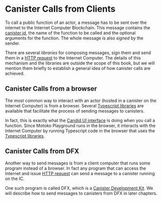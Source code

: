 # Canister Calls from Clients
To call a public function of an actor, a message has to be sent over the internet to the Internet Computer Blockchain. This message contains the [canister id](/internet-computer-programming-concepts/principals-and-authentication.html), the name of the function to be called and the optional arguments for the function. The whole message is also *signed* by the sender.

There are several *libraries* for composing messages, sign them and send them in a [HTTP request](https://www.w3schools.com/tags/ref_httpmethods.asp) to the Internet Computer. The details of this mechanism and the libraries are outside the scope of this book, but we will mention them briefly to establish a general idea of how canister calls are achieved. 

## Canister Calls from a browser
The most common way to interact with an actor (hosted in a canister on the Internet Computer) is from a browser. Several [Typescript libraries](https://github.com/dfinity/agent-js) are available that facilitate the process of sending messages to canisters. 

In fact, this is exactly what the [Candid UI interface](/internet-computer-programming-concepts/actors/actor-to-canister.html#calling-the-actor-from-motoko-playground) is doing when you call a function. Since Motoko Playground runs in the browser, it interacts with the Internet Computer by running Typescript code in the browser that uses the [Typescript libraries](https://github.com/dfinity/agent-js).

## Canister Calls from DFX
Another way to send messages is from a client computer that runs some program instead of a browser. In fact any program that can access the Internet and issue [HTTP request](https://www.w3schools.com/tags/ref_httpmethods.asp) can send a message to a canister running on the IC.

One such program is called DFX, which is a [Canister Development Kit](/project-deployment.html). We will describe how to send messages to canisters from DFX in later chapters. 
